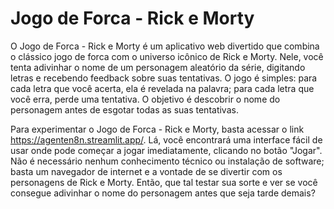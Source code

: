 # Jogo de Forca - Rick e Morty

O Jogo de Forca - Rick e Morty é um aplicativo web divertido que combina o clássico jogo de forca com o universo icônico de Rick e Morty. Nele, você tenta adivinhar o nome de um personagem aleatório da série, digitando letras e recebendo feedback sobre suas tentativas. O jogo é simples: para cada letra que você acerta, ela é revelada na palavra; para cada letra que você erra, perde uma tentativa. O objetivo é descobrir o nome do personagem antes de esgotar todas as suas tentativas.

Para experimentar o Jogo de Forca - Rick e Morty, basta acessar o link https://agenten8n.streamlit.app/. Lá, você encontrará uma interface fácil de usar onde pode começar a jogar imediatamente, clicando no botão "Jogar". Não é necessário nenhum conhecimento técnico ou instalação de software; basta um navegador de internet e a vontade de se divertir com os personagens de Rick e Morty. Então, que tal testar sua sorte e ver se você consegue adivinhar o nome do personagem antes que seja tarde demais?